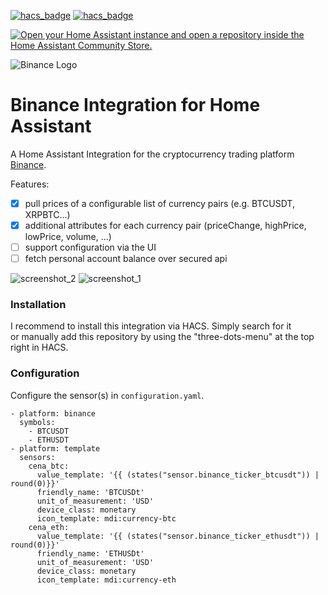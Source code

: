 [![hacs_badge](https://img.shields.io/badge/HACS-Default-41BDF5.svg)](https://github.com/hacs/integration)
[![hacs_badge](https://img.shields.io/badge/HACS-Custom-41BDF5.svg)](https://github.com/hacs/integration)

[![Open your Home Assistant instance and open a repository inside the Home Assistant Community Store.](https://my.home-assistant.io/badges/hacs_repository.svg)](https://my.home-assistant.io/redirect/hacs_repository/?owner=Kartax&repository=home-assistant-binance&category=integration)

![Binance Logo](images/binance_logo.png)

# Binance Integration for Home Assistant
A Home Assistant Integration for the cryptocurrency trading platform [Binance](https://www.binance.com/en).

Features:
 - [x] pull prices of a configurable list of currency pairs (e.g. BTCUSDT, XRPBTC...)
 - [x] additional attributes for each currency pair (priceChange, highPrice, lowPrice, volume, ...)
 - [ ] support configuration via the UI
 - [ ]  fetch personal account balance over secured api

![screenshot_2](images/screenshot_2.png) ![screenshot_1](images/screenshot_1.png) 


### Installation
I recommend to install this integration via HACS. Simply search for it\
or manually add this repository by using the "three-dots-menu" at the top right in HACS.


### Configuration
Configure the sensor(s) in ``configuration.yaml``. 
```
- platform: binance
  symbols:
    - BTCUSDT
    - ETHUSDT
- platform: template
  sensors:
    cena_btc:
      value_template: '{{ (states("sensor.binance_ticker_btcusdt")) | round(0)}}'
      friendly_name: 'BTCUSDt'
      unit_of_measurement: 'USD'
      device_class: monetary
      icon_template: mdi:currency-btc
    cena_eth:
      value_template: '{{ (states("sensor.binance_ticker_ethusdt")) | round(0)}}'
      friendly_name: 'ETHUSDt'
      unit_of_measurement: 'USD'
      device_class: monetary
      icon_template: mdi:currency-eth
```
